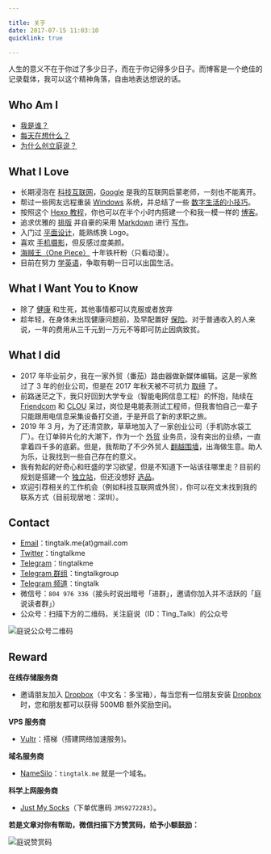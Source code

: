```yaml
---

title: 关于  
date: 2017-07-15 11:03:10   
quicklink: true  

---
```



人生的意义不在于你过了多少日子，而在于你记得多少日子。而博客是一个绝佳的记录载体，我可以这个精神角落，自由地表达想说的话。


## Who Am I

- [我是谁？](https://tingtalk.me/tim/)
- [每天在想什么？](https://tingtalk.me/whisper/)
- [为什么创立庭说？](https://tingtalk.me/brand/)


## What I Love

- 长期浸泡在 [科技互联网](https://tingtalk.me/categories/digital-life)，[Google](https://tingtalk.me/fq/) 是我的互联网启蒙老师，一刻也不能离开。
- 帮过一些网友远程重装 [Windows](https://tingtalk.me/windows/) 系统，并总结了一些 [数字生活的小技巧](https://tingtalk.me/digital-life-tips/)。
- 按照这个 [Hexo 教程](https://easyhexo.com/)，你也可以在半个小时内搭建一个和我一模一样的 [博客](https://tingtalk.me/categories/website/hexo/)。
- 追求优雅的 [排版](https://tingtalk.me/typography/) 并自豪的采用 [Markdown](https://tingtalk.me/markdown/) 进行 [写作](https://tingtalk.me/categories/others/mandarin/)。
- 入门过 [平面设计](https://tingtalk.me/categories/design/)，能熟练换 Logo。
- 喜欢 [手机摄影](https://tingtalk.me/photography/)，但反感过度美颜。
- [海贼王（One Piece）](https://tingtalk.me/one-piece-english/) 十年铁杆粉（只看动漫）。
- 目前在努力 [学英语](https://tingtalk.me/english-pronunciation/)，争取有朝一日可以出国生活。



## What I Want You to Know

- 除了 [健康](https://tingtalk.me/health/) 和生死，其他事情都可以克服或者放弃
- 趁年轻，在身体未出现健康问题前，及早配置好 [保险](https://tingtalk.me/personal-insurance/)。对于普通收入的人来说，一年的费用从三千元到一万元不等即可防止因病致贫。


## What I did

- 2017 年毕业前夕，我在一家外贸（番茄）路由器做新媒体编辑。这是一家熬过了 3 年的创业公司，但是在 2017 年秋天被不可抗力 [取缔](https://www.zhihu.com/question/67206264) 了。 
- 前路迷茫之下，我只好回到大学专业（智能电网信息工程）的怀抱，陆续在 [Friendcom](http://www.friendcom.com/) 和 [CLOU](https://www.szclou.com/) 呆过，岗位是电能表测试工程师，但我害怕自己一辈子只能跟用电信息采集设备打交道，于是开启了新的求职之旅。
- 2019 年 3 月，为了还清贷款，草草地加入了一家创业公司（手机防水袋工厂）。在订单碎片化的大潮下，作为一个 [外贸](https://tingtalk.me/categories/foreign-trade/) 业务员，没有突出的业绩，一直拿着四千多的底薪。但是，我帮助了不少外贸人 [翻越围墙](https://tingtalk.me/fq/)，出海做生意。助人为乐，让我找到一些自己存在的意义。
- 我有勃起的好奇心和旺盛的学习欲望，但是不知道下一站该往哪里走？目前的规划是搭建一个 [独立站](https://tingtalk.me/dropshipping-website/)，但还没想好 [选品](https://tingtalk.me/find-dropshipping-products/)。
- 欢迎引荐相关的工作机会（例如科技互联网或外贸），你可以在文末找到我的联系方式（目前现居地：深圳）。


## Contact

- [Email](tingtalk.me(at)gmail.com)：tingtalk.me(at)gmail.com
- [Twitter](https://twitter.com/tingtalkme)：tingtalkme
- [Telegram](https://t.me/tingtalkme)：tingtalkme
- [Telegram 群组](https://t.me/tingtalkgroup)：tingtalkgroup
- [Telegram 频道](https://t.me/tingtalk)：tingtalk
- 微信号：`804 976 336`（接头时说出暗号「进群」，邀请你加入并不活跃的「庭说读者群」）
- 公众号：扫描下方的二维码，关注庭说（ID：Ting_Talk）的公众号

![庭说公众号二维码](https://i.loli.net/2019/05/06/5cd059859d5e0.jpg)


## Reward

**在线存储服务商**
- 邀请朋友加入 [Dropbox](https://db.tt/glXXjeFXJN)（中文名：多宝箱），每当您有一位朋友安装 [Dropbox](https://db.tt/glXXjeFXJN) 时，您和朋友都可以获得 500MB 额外奖励空间。


**VPS 服务商**
- [Vultr](www.vultr.com/?ref=7230883)：搭梯（搭建网络加速服务)。


**域名服务商**
- [NameSilo](https://www.namesilo.com/?rid=d1eaf64se )：`tingtalk.me` 就是一个域名。


**科学上网服务商**
- [Just My Socks](https://justmysocks1.net/members/aff.php?aff=1010)（下单优惠码 `JMS9272283`）。


**若是文章对你有帮助，微信扫描下方赞赏码，给予小额鼓励：**

![庭说赞赏码](https://i.loli.net/2019/05/06/5cd05985b50a5.jpg)